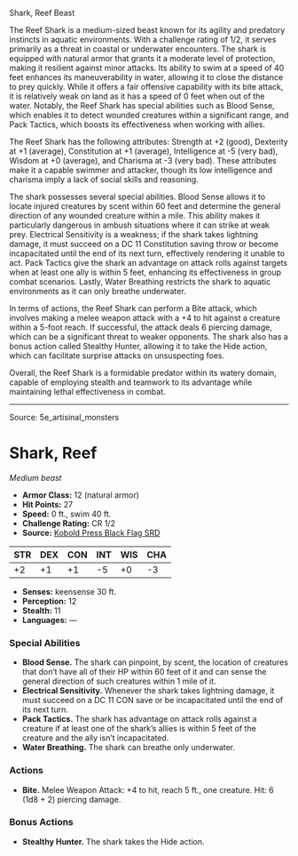 <MonsterName/>Shark, Reef</MonsterName>
<CreatureType/>Beast</CreatureType>

<summary>The Reef Shark is a medium-sized beast known for its agility and predatory instincts in aquatic environments. With a challenge rating of 1/2, it serves primarily as a threat in coastal or underwater encounters. The shark is equipped with natural armor that grants it a moderate level of protection, making it resilient against minor attacks. Its ability to swim at a speed of 40 feet enhances its maneuverability in water, allowing it to close the distance to prey quickly. While it offers a fair offensive capability with its bite attack, it is relatively weak on land as it has a speed of 0 feet when out of the water. Notably, the Reef Shark has special abilities such as Blood Sense, which enables it to detect wounded creatures within a significant range, and Pack Tactics, which boosts its effectiveness when working with allies.</summary>

<detail>

The Reef Shark has the following attributes: Strength at +2 (good), Dexterity at +1 (average), Constitution at +1 (average), Intelligence at -5 (very bad), Wisdom at +0 (average), and Charisma at -3 (very bad). These attributes make it a capable swimmer and attacker, though its low intelligence and charisma imply a lack of social skills and reasoning.

The shark possesses several special abilities. Blood Sense allows it to locate injured creatures by scent within 60 feet and determine the general direction of any wounded creature within a mile. This ability makes it particularly dangerous in ambush situations where it can strike at weak prey. Electrical Sensitivity is a weakness; if the shark takes lightning damage, it must succeed on a DC 11 Constitution saving throw or become incapacitated until the end of its next turn, effectively rendering it unable to act. Pack Tactics give the shark an advantage on attack rolls against targets when at least one ally is within 5 feet, enhancing its effectiveness in group combat scenarios. Lastly, Water Breathing restricts the shark to aquatic environments as it can only breathe underwater.

In terms of actions, the Reef Shark can perform a Bite attack, which involves making a melee weapon attack with a +4 to hit against a creature within a 5-foot reach. If successful, the attack deals 6 piercing damage, which can be a significant threat to weaker opponents. The shark also has a bonus action called Stealthy Hunter, allowing it to take the Hide action, which can facilitate surprise attacks on unsuspecting foes.

Overall, the Reef Shark is a formidable predator within its watery domain, capable of employing stealth and teamwork to its advantage while maintaining lethal effectiveness in combat.</detail>



---

Source: 5e_artisinal_monsters

# Shark, Reef

*Medium beast*

- **Armor Class:** 12 (natural armor)
- **Hit Points:** 27
- **Speed:** 0 ft., swim 40 ft.
- **Challenge Rating:** CR 1/2
- **Source:** [Kobold Press Black Flag SRD](https://koboldpress.com/black-flag-roleplaying/)

| STR | DEX | CON | INT | WIS | CHA |
| --- | --- | --- | --- | --- | --- |
| +2 | +1 | +1 | -5 | +0 | -3 |

- **Senses:** keensense 30 ft.
- **Perception:** 12
- **Stealth:** 11
- **Languages:** —

### Special Abilities

- **Blood Sense.** The shark can pinpoint, by scent, the location of creatures that don’t have all of their HP within 60 feet of it and can sense the general direction of such creatures within 1 mile of it.
- **Electrical Sensitivity.** Whenever the shark takes lightning damage, it must succeed on a DC 11 CON save or be incapacitated until the end of its next turn.
- **Pack Tactics.** The shark has advantage on attack rolls against a creature if at least one of the shark’s allies is within 5 feet of the creature and the ally isn’t incapacitated.
- **Water Breathing.** The shark can breathe only underwater.

### Actions

- **Bite.** Melee Weapon Attack: +4 to hit, reach 5 ft., one creature. Hit: 6 (1d8 + 2) piercing damage.

### Bonus Actions

- **Stealthy Hunter.** The shark takes the Hide action.



